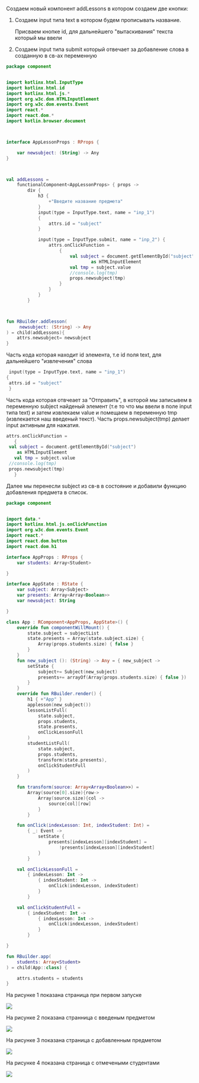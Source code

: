 Создаем новый компонент addLessons в котором создаем две кнопки:
 <ol>
 <li> Создаем  input типа text в котором будем прописывать название. 
 <p>Присваем кнопке id, для дальнейшего "вытаскивания" текста который мы ввели </p> </li> 
<li> Создаем input типа  submit который отвечает за добавление слова в созданную в св-ах переменную</li> 
</ol>

```kotlin
package component


import kotlinx.html.InputType
import kotlinx.html.id
import kotlinx.html.js.*
import org.w3c.dom.HTMLInputElement
import org.w3c.dom.events.Event
import react.*
import react.dom.*
import kotlin.browser.document



interface AppLessonProps : RProps {

    var newsubject: (String) -> Any
}



val addLessons =
    functionalComponent<AppLessonProps> { props ->
        div {
            h3 {
                +"Введите название предмета"
            }
            input(type = InputType.text, name = "inp_1")
            {
                attrs.id = "subject"
            }

            input(type = InputType.submit, name = "inp_2") {
                attrs.onClickFunction =
                    {
                        val subject = document.getElementById("subject")
                                as HTMLInputElement
                        val tmp = subject.value
                        //console.log(tmp)
                        props.newsubject(tmp)
                    }
                }
            }
        }



fun RBuilder.addlesson(
     newsubject: (String) -> Any
) = child(addLessons){
    attrs.newsubject= newsubject
}

```

 <p> Часть кода которая находит id элемента, т.е id поля text, для дальнейшего "извлечения" слова </p>

``` kotlin
 input(type = InputType.text, name = "inp_1")
{
 attrs.id = "subject"
 }
```

 <p> Часть кода которая отвчеает за "Отправить", в которой мы записывем в переменную subject найденый элемент (т.е то что мы ввели в поле input типа text) и затем извлекаем value и помещаем в переменную tmp (извлекается наш введеный текст). Часть props.newsubject(tmp) делает input активным для нажатия. </p>

```kotlin
attrs.onClickFunction =
   {
 val subject = document.getElementById("subject")
    as HTMLInputElement
   val tmp = subject.value
 //console.log(tmp)
 props.newsubject(tmp)
   }

```

<p> Далее мы перенесли subject из св-в в состояние и добавили функцию добавления предмета в список.  </p>


``` kotlin
package component


import data.*
import kotlinx.html.js.onClickFunction
import org.w3c.dom.events.Event
import react.*
import react.dom.button
import react.dom.h1

interface AppProps : RProps {
    var students: Array<Student>

}

interface AppState : RState {
    var subject: Array<Subject>
    var presents: Array<Array<Boolean>>
    var newsubject: String

}

class App : RComponent<AppProps, AppState>() {
    override fun componentWillMount() {
        state.subject = subjectList
        state.presents = Array(state.subject.size) {
            Array(props.students.size) { false }
        }
    }
    fun new_subject (): (String) -> Any = { new_subject ->
        setState {
            subject+= Subject(new_subject)
            presents+= arrayOf(Array(props.students.size) { false })
        }
    }
    override fun RBuilder.render() {
        h1 { +"App" }
        applesson(new_subject())
        lessonListFull(
            state.subject,
            props.students,
            state.presents,
            onClickLessonFull
        )
        studentListFull(
            state.subject,
            props.students,
            transform(state.presents),
            onClickStudentFull
        )
    }

    fun transform(source: Array<Array<Boolean>>) =
        Array(source[0].size){row->
            Array(source.size){col ->
                source[col][row]
            }
        }

    fun onClick(indexLesson: Int, indexStudent: Int) =
        { _: Event ->
            setState {
                presents[indexLesson][indexStudent] =
                    !presents[indexLesson][indexStudent]
            }
        }

    val onClickLessonFull =
        { indexLesson: Int ->
            { indexStudent: Int ->
                onClick(indexLesson, indexStudent)
            }
        }

    val onClickStudentFull =
        { indexStudent: Int ->
            { indexLesson: Int ->
                onClick(indexLesson, indexStudent)
            }
        }

}

fun RBuilder.app(
    students: Array<Student>
) = child(App::class) {

    attrs.students = students
}
```


 На рисунке 1 показана страница при первом запуске

<img src = 1.jpg>

На рисунке 2 показана странница с введеным предметом

<img src = 2.jpg>

На рисунке 3 показана страница с добавленным предметом

<img src = 3_1.jpg>

На рисунке 4 показана страница с отмечеными студентами


<img src = 3_2.jpg>



